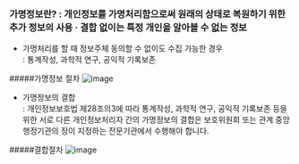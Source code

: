 ### 가명정보란? : 개인정보를 가명처리함으로써 원래의 상태로 복원하기 위한 추가 정보의 사용 · 결합 없이는 특정 개인을 알아볼 수 없는 정보

- 가명처리를 할 때 정보주체 동의할 수 없이도 수집 가능한 경우   
:  통계작성, 과학적 연구, 공익적 기록보존

#####가명정보 절차
![image](https://user-images.githubusercontent.com/62640332/136657102-ad27658e-0b62-4b0c-a99c-092978502e49.png)



- 가명정보의 결합   
: 개인정보보호법 제28조의3에 따라 통계작성, 과학적 연구, 공익적 기록보존 등을 위한 서로 다른 개인정보처리자 간의 가명정보의 결합은 보호위원회 또는 관계 중앙행정기관의 장이 지정하는 전문기관에서 수행해야 합니다.

#####결합절차
![image](https://user-images.githubusercontent.com/62640332/136657122-a2376675-5f14-4f0e-8561-51ea08a8db19.png)


